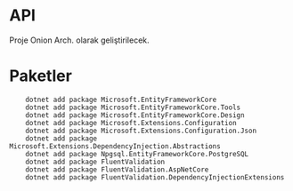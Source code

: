 # API

Proje Onion Arch. olarak geliştirilecek.

# Paketler

        dotnet add package Microsoft.EntityFrameworkCore
        dotnet add package Microsoft.EntityFrameworkCore.Tools
        dotnet add package Microsoft.EntityFrameworkCore.Design
        dotnet add package Microsoft.Extensions.Configuration
        dotnet add package Microsoft.Extensions.Configuration.Json
        dotnet add package Microsoft.Extensions.DependencyInjection.Abstractions
        dotnet add package Npgsql.EntityFrameworkCore.PostgreSQL
        dotnet add package FluentValidation 
        dotnet add package FluentValidation.AspNetCore 
        dotnet add package FluentValidation.DependencyInjectionExtensions 
